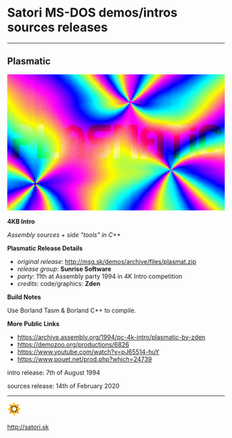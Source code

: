 # Satori MS-DOS demos/intros sources releases
---
## Plasmatic
![alt text](screenshots/plasmatic1.png "Plasmatic 4K Intro Screenshot")

**4KB Intro**

*Assembly sources + side "tools" in C++*

**Plasmatic Release Details**

* *original release*: http://msg.sk/demos/archive/files/plasmat.zip
* *release group*: **Sunrise Software**
* *party*: 11th at Assembly party 1994 in 4K Intro competition
* *credits*:
code/graphics: **Zden**

**Build Notes**

Use Borland Tasm & Borland C++ to compile.

**More Public Links**

* https://archive.assembly.org/1994/pc-4k-intro/plasmatic-by-zden
* https://demozoo.org/productions/6826
* https://www.youtube.com/watch?v=pJ65514-huY
* https://www.pouet.net/prod.php?which=24739

intro release: 7th of August 1994

sources release: 14th of February 2020

---
![alt text](screenshots/satori.gif "Satori Logo")

http://satori.sk